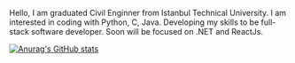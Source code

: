 Hello, I am graduated Civil Enginner from Istanbul Technical University. I am interested in coding with Python, C, Java. 
Developing my skills to be full-stack software developer. Soon will be focused on .NET and ReactJs.  


[![Anurag's GitHub stats](https://github-readme-stats.vercel.app/api?username=serhatuluc)](https://github.com/serhatuluc/github-readme-stats)
